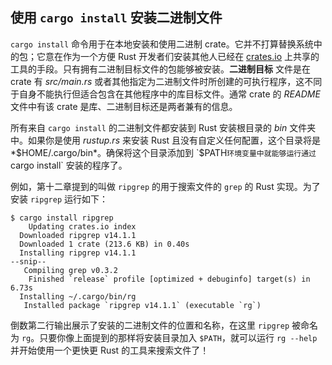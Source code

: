 ## 使用 `cargo install` 安装二进制文件




`cargo install` 命令用于在本地安装和使用二进制 crate。它并不打算替换系统中的包；它意在作为一个方便 Rust 开发者们安装其他人已经在 [crates.io](https://crates.io/) 上共享的工具的手段。只有拥有二进制目标文件的包能够被安装。**二进制目标** 文件是在 crate 有 *src/main.rs* 或者其他指定为二进制文件时所创建的可执行程序，这不同于自身不能执行但适合包含在其他程序中的库目标文件。通常 crate 的 *README* 文件中有该 crate 是库、二进制目标还是两者兼有的信息。

所有来自 `cargo install` 的二进制文件都安装到 Rust 安装根目录的 *bin* 文件夹中。如果你是使用 *rustup.rs* 来安装 Rust 且没有自定义任何配置，这个目录将是 *$HOME/.cargo/bin*。确保将这个目录添加到 `$PATH` 环境变量中就能够运行通过 `cargo install` 安装的程序了。

例如，第十二章提到的叫做 `ripgrep` 的用于搜索文件的 `grep` 的 Rust 实现。为了安装 `ripgrep` 运行如下：

```console
$ cargo install ripgrep
    Updating crates.io index
  Downloaded ripgrep v14.1.1
  Downloaded 1 crate (213.6 KB) in 0.40s
  Installing ripgrep v14.1.1
--snip--
   Compiling grep v0.3.2
    Finished `release` profile [optimized + debuginfo] target(s) in 6.73s
  Installing ~/.cargo/bin/rg
   Installed package `ripgrep v14.1.1` (executable `rg`)
```

倒数第二行输出展示了安装的二进制文件的位置和名称，在这里 `ripgrep` 被命名为 `rg`。只要你像上面提到的那样将安装目录加入 `$PATH`，就可以运行 `rg --help` 并开始使用一个更快更 Rust 的工具来搜索文件了！

